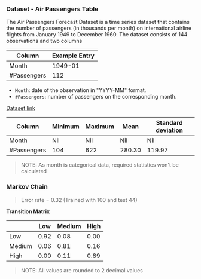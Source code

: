 ### Dataset - Air Passengers Table

The Air Passengers Forecast Dataset is a time series dataset that contains the number of passengers (in thousands per month) on international airline flights from January 1949 to December 1960. The dataset consists of 144 observations and two columns

| Column      | Example Entry |
| ----------- | ------------- |
| Month       | 1949-01       |
| #Passengers | 112           |

- `Month`: date of the observation in "YYYY-MM" format.
- `#Passengers`: number of passengers on the corresponding month.

[Dataset link](https://www.kaggle.com/datasets/yasserh/air-passengers-forecast-dataset)

| Column      | Minimum | Maximum | Mean   | Standard deviation |
| ----------- | ------- | ------- | ------ | ------------------ |
| Month       | Nil     | Nil     | Nil    | Nil                |
| #Passengers | 104     | 622     | 280.30 | 119.97             |

> NOTE: As month is categorical data, required statistics won't be calculated

### Markov Chain

> Error rate = 0.32 (Trained with 100 and test 44)

**Transition Matrix**

|        | Low  | Medium | High |
| ------ | ---- | ------ | ---- |
| Low    | 0.92 | 0.08   | 0.00 |
| Medium | 0.06 | 0.81   | 0.16 |
| High   | 0.00 | 0.11   | 0.89 |

> NOTE: All values are rounded to 2 decimal values
